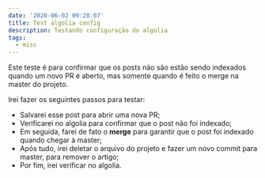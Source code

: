 ```yaml
---
date: '2020-06-02 09:28:07'
title: Test algolia config
description: Testando configuração do algolia
tags:
  - misc
---
```

Este teste é para confirmar que os posts não são estão sendo indexados quando um novo PR é aberto, mas somente quando é feito o merge na master do projeto.

Irei fazer os seguintes passos para testar:

* Salvarei esse post para abrir uma nova PR;
* Verificarei no algolia para confirmar que o post não foi indexado;
* Em seguida, farei de fato o **merge** para garantir que o post foi indexado quando chegar à master;
* Após tudo, irei deletar o arquivo do projeto e fazer um novo commit para master, para remover o artigo;
* Por fim, irei verificar no algolia.
